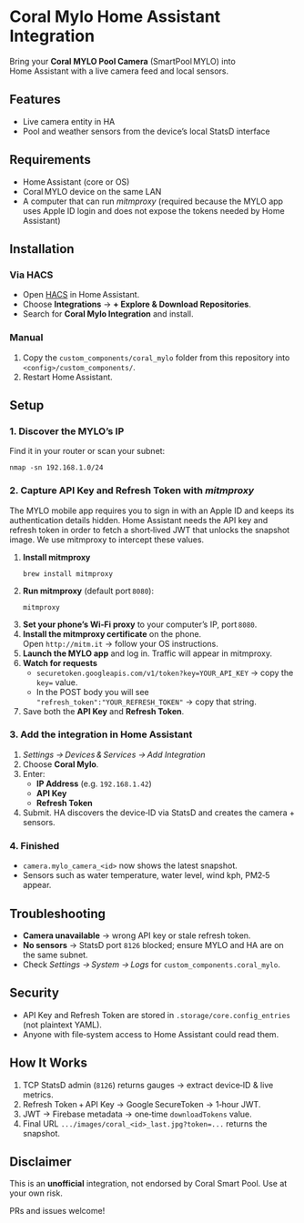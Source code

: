 # Coral Mylo Home Assistant Integration

Bring your **Coral MYLO Pool Camera** (SmartPool MYLO) into Home Assistant with a live camera feed and local sensors.

## Features
- Live camera entity in HA
- Pool and weather sensors from the device’s local StatsD interface

## Requirements
- Home Assistant (core or OS)
- Coral MYLO device on the same LAN
- A computer that can run *mitmproxy* (required because the MYLO app uses
  Apple ID login and does not expose the tokens needed by Home Assistant)

## Installation

### Via HACS
- Open [HACS](https://hacs.xyz/) in Home Assistant.
- Choose **Integrations** → **+ Explore & Download Repositories**.
- Search for **Coral Mylo Integration** and install.

### Manual
1. Copy the `custom_components/coral_mylo` folder from this repository into `<config>/custom_components/`.
2. Restart Home Assistant.

## Setup

### 1. Discover the MYLO’s IP
   Find it in your router or scan your subnet:  

```
nmap -sn 192.168.1.0/24
```

### 2. Capture **API Key** and **Refresh Token** with *mitmproxy*
The MYLO mobile app requires you to sign in with an Apple ID and keeps its
authentication details hidden. Home Assistant needs the API key and refresh
token in order to fetch a short‑lived JWT that unlocks the snapshot image.
We use mitmproxy to intercept these values.

1. **Install mitmproxy**  
   ```
   brew install mitmproxy
   ```
2. **Run mitmproxy** (default port `8080`):  
   ```
   mitmproxy
   ```
3. **Set your phone’s Wi‑Fi proxy** to your computer’s IP, port `8080`.
4. **Install the mitmproxy certificate** on the phone.  
   Open `http://mitm.it` → follow your OS instructions.
5. **Launch the MYLO app** and log in.  Traffic will appear in mitmproxy.
6. **Watch for requests**  
   - `securetoken.googleapis.com/v1/token?key=YOUR_API_KEY` → copy the `key=` value.  
   - In the POST body you will see `"refresh_token":"YOUR_REFRESH_TOKEN"` → copy that string.
7. Save both the **API Key** and **Refresh Token**.

### 3. Add the integration in Home Assistant
1. *Settings → Devices & Services → Add Integration*  
2. Choose **Coral Mylo**.  
3. Enter:
   - **IP Address** (e.g. `192.168.1.42`)
   - **API Key**  
   - **Refresh Token**
4. Submit.  HA discovers the device‑ID via StatsD and creates the camera + sensors.

### 4. Finished
- `camera.mylo_camera_<id>` now shows the latest snapshot.  
- Sensors such as water temperature, water level, wind kph, PM2‑5 appear.

## Troubleshooting
- **Camera unavailable** → wrong API key or stale refresh token.  
- **No sensors** → StatsD port `8126` blocked; ensure MYLO and HA are on the same subnet.  
- Check *Settings → System → Logs* for `custom_components.coral_mylo`.

## Security
- API Key and Refresh Token are stored in `.storage/core.config_entries` (not plaintext YAML).  
- Anyone with file‑system access to Home Assistant could read them.

## How It Works
1. TCP StatsD admin (`8126`) returns gauges → extract device‑ID & live metrics.  
2. Refresh Token + API Key → Google SecureToken → 1‑hour JWT.  
3. JWT → Firebase metadata → one‑time `downloadTokens` value.  
4. Final URL `.../images/coral_<id>_last.jpg?token=...` returns the snapshot.

## Disclaimer
This is an **unofficial** integration, not endorsed by Coral Smart Pool.  Use at your own risk.

PRs and issues welcome!

